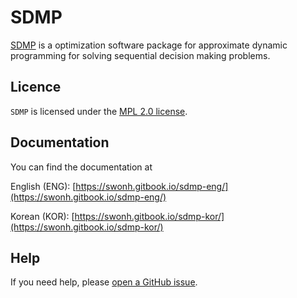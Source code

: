 
# SDMP

[SDMP](https://github.com/swonh/SDMP) is a optimization software package for approximate dynamic programming for solving sequential decision making problems.

## Licence

`SDMP` is licensed under the [MPL 2.0 license](https://github.com/swonh/SDMP/blob/main/LICENSE).

## Documentation

You can find the documentation at

English (ENG): [https://swonh.gitbook.io/sdmp-eng/](https://swonh.gitbook.io/sdmp-eng/)

Korean (KOR): [https://swonh.gitbook.io/sdmp-kor/](https://swonh.gitbook.io/sdmp-kor/)

## Help

If you need help, please [open a GitHub issue](https://github.com/swonh/SDMP/issues/new).
